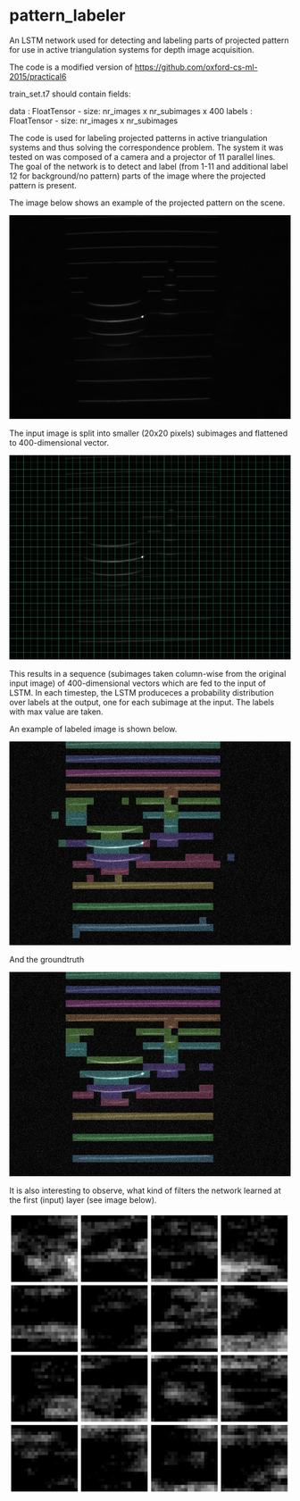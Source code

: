# pattern_labeler
An LSTM network used for detecting and labeling parts of projected pattern for use in active triangulation systems for depth image acquisition.

The code is a modified version of https://github.com/oxford-cs-ml-2015/practical6

train_set.t7 should contain fields:

  data : FloatTensor - size: nr_images x nr_subimages x 400
  labels : FloatTensor - size: nr_images x nr_subimages

The code is used for labeling projected patterns in active triangulation systems and thus solving the correspondence problem. The system it was tested on was composed of a camera and a projector of 11 parallel lines. The goal of the network is to detect and label (from 1-11 and additional label 12 for background/no pattern) parts of the image where the projected pattern is present.

The image below shows an example of the projected pattern on the scene.

![Projected pattern on the scene](https://github.com/jkravanja/pattern_labeler/blob/master/img/00000.png)

The input image is split into smaller (20x20 pixels) subimages and flattened to 400-dimensional vector.

![Subimages](https://github.com/jkravanja/pattern_labeler/blob/master/img/a.png)

This results in a sequence (subimages taken column-wise from the original input image) of 400-dimensional vectors which are fed to the input of LSTM. In each timestep, the LSTM produceces a probability distribution over labels at the output, one for each subimage at the input. The labels with max value are taken.

An example of labeled image is shown below.

![Labeled image](https://github.com/jkravanja/pattern_labeler/blob/master/img/1.jpg)

And the groundtruth

![Ground truth](https://github.com/jkravanja/pattern_labeler/blob/master/img/l_00001.jpg)

It is also interesting to observe, what kind of filters the network learned at the first (input) layer (see image below).

![filters](https://github.com/jkravanja/pattern_labeler/blob/master/img/filters_noise_0.png)
